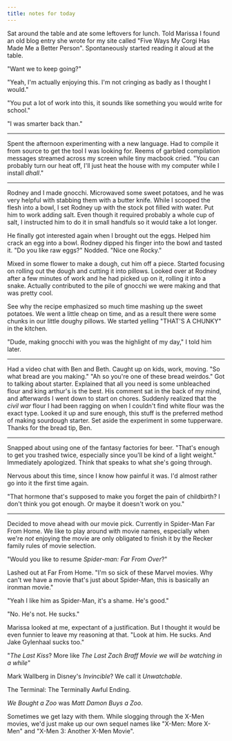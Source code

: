 ```yaml
---
title: notes for today
---
```


Sat around the table and ate some leftovers for lunch.  Told Marissa I
found an old blog entry she wrote for my site called "Five Ways My
Corgi Has Made Me a Better Person".  Spontaneously started reading it
aloud at the table.

"Want we to keep going?"

"Yeah, I'm actually enjoying this.  I'm not cringing as badly as I
thought I would."

"You put a lot of work into this, it sounds like something you would
write for school."

"I was smarter back than."

---

Spent the afternoon experimenting with a new language.  Had to compile
it from source to get the tool I was looking for.  Reems of garbled
compilation messages streamed across my screen while tiny macbook
cried.  "You can probably turn our heat off, I'll just heat the house
with my computer while I install _dhall_."

---

Rodney and I made gnocchi.  Microwaved some sweet potatoes, and he was
very helpful with stabbing them with a butter knife.  While I scooped
the flesh into a bowl, I set Rodney up with the stock pot filled with
water.  Put him to work adding salt.  Even though it required probably
a whole cup of salt, I instructed him to do it in small handfuls so it
would take a lot longer.

He finally got interested again when I brought out the eggs.  Helped
him crack an egg into a bowl.  Rodney dipped his finger into the bowl
and tasted it.  "Do you like raw eggs?"  Nodded.  "Nice one Rocky."

Mixed in some flower to make a dough, cut him off a piece.  Started
focusing on rolling out the dough and cutting it into pillows.  Looked
over at Rodney after a few minutes of work and he had picked up on it,
rolling it into a snake.  Actually contributed to the pile of gnocchi
we were making and that was pretty cool.

See why the recipe emphasized so much time mashing up the sweet
potatoes.  We went a little cheap on time, and as a result there were
some chunks in our little doughy pillows.  We started yelling "THAT'S
A CHUNKY" in the kitchen.

"Dude, making gnocchi with you was the highlight of my day," I told
him later.

---

Had a video chat with Ben and Beth.  Caught up on kids, work, moving.
"So what bread are you making."  "Ah so you're one of these bread
weirdos."  Got to talking about starter.  Explained that all you need
is some unbleached flour and king arthur's is the best.  His comment
sat in the back of my mind, and afterwards I went down to start on
chores.  Suddenly realized that the _civil war_ flour I had been
ragging on when I couldn't find white flour was the exact type.
Looked it up and sure enough, this stuff is the preferred method of
making sourdough starter.  Set aside the experiment in some
tupperware.  Thanks for the bread tip, Ben.

---

Snapped about using one of the fantasy factories for beer.  "That's
enough to get you trashed twice, especially since you'll be kind of a
light weight."  Immediately apologized.  Think that speaks to what
she's going through.

Nervous about this time, since I know how painful it was.  I'd almost
rather go into it the first time again.

"That hormone that's supposed to make you forget the pain of
childbirth?  I don't think you got enough.  Or maybe it doesn't work
on you."

---

Decided to move ahead with our movie pick.  Currently in Spider-Man
Far From Home.  We like to play around with movie names, especially
when we're _not_ enjoying the movie are only obligated to finish it by
the Recker family rules of movie selection.

"Would you like to resume _Spider-man: Far From Over_?"

Lashed out at Far From Home.  "I'm so sick of these Marvel movies.
Why can't we have a movie that's just about Spider-Man, this is
basically an ironman movie."

"Yeah I like him as Spider-Man, it's a shame.  He's good."

"No.  He's not.  He sucks."

Marissa looked at me, expectant of a justification.  But I thought it
would be even funnier to leave my reasoning at that.  "Look at him.
He sucks.  And Jake Gylenhaal sucks too."

"_The Last Kiss_?  More like _The Last Zach Braff Movie we will be
watching in a while_"

Mark Wallberg in Disney's _Invincible_?  We call it _Unwatchable_.

The Terminal: The Terminally Awful Ending.

_We Bought a Zoo_ was _Matt Damon Buys a Zoo_.

Sometimes we get lazy with them.  While slogging through the X-Men
movies, we'd just make up our own sequel names like "X-Men: More
X-Men" and "X-Men 3: Another X-Men Movie".
